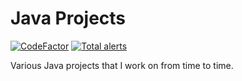 # Java Projects

[![CodeFactor](https://www.codefactor.io/repository/github/tedsilb/javaprojects/badge)](https://www.codefactor.io/repository/github/tedsilb/javaprojects) [![Total alerts](https://img.shields.io/lgtm/alerts/g/tedsilb/JavaProjects.svg?logo=lgtm&logoWidth=18)](https://lgtm.com/projects/g/tedsilb/JavaProjects/alerts/)

Various Java projects that I work on from time to time.
